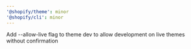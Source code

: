 ```yaml
---
'@shopify/theme': minor
'@shopify/cli': minor
---
```


Add --allow-live flag to theme dev to allow development on live themes without confirmation
